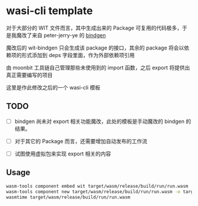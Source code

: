 # wasi-cli template 

对于大部分的 WIT 文件而言，其中生成出来的 Package 可复用的代码极多，于是我魔改了来自 peter-jerry-ye 的 [bindgen](https://github.com/peter-jerry-ye/wit-bindgen)

魔改后的 wit-bindgen 只会生成该 package 的接口，其余的 package 将会以依赖项的形式添加到 deps 字段里面，作为外部依赖项引用

由 moonbit 工具链自己管理那些未使用到的 import 函数，之后 export 将提供出真正需要编写的项目

这里是作此修改之后的一个 wasi-cli 模板


## TODO

- [ ] bindgen 尚未对 export 相关功能魔改，此处的模板是手动魔改的 bindgen 的结果。
- [ ] 对于其它的 Package 而言，还需要增加自动发布的工作流
- [ ] 试图使用虚拟包来实现 export 相关的内容


## Usage 

```bash
wasm-tools component embed wit target/wasm/release/build/run/run.wasm -o target/wasm/release/build/run/run.wasm --encoding utf16
wasm-tools component new target/wasm/release/build/run/run.wasm -o target/wasm/release/build/run/run.wasm
wasmtime target/wasm/release/build/run/run.wasm
```